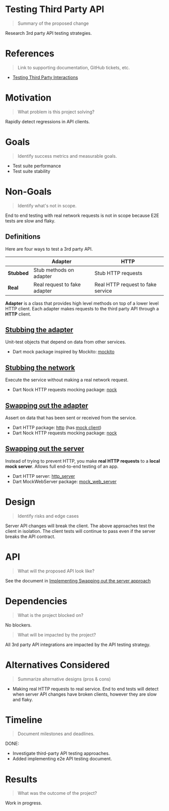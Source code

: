 # Testing Third Party API
> Summary of the proposed change

Research 3rd party API testing strategies.

# References
> Link to supporting documentation, GitHub tickets, etc.

- [Testing Third Party Interactions](https://thoughtbot.com/blog/testing-third-party-interactions)

# Motivation
> What problem is this project solving?

Rapidly detect regressions in API clients.

# Goals
> Identify success metrics and measurable goals.

* Test suite performance
* Test suite stability

# Non-Goals
> Identify what's not in scope.

End to end testing with real network requests is not in scope because E2E tests are slow and flaky.

## Definitions

Here are four ways to test a 3rd party API.

|  | **Adapter** | **HTTP** |
| --- | --- | --- |
| **Stubbed** | Stub methods on adapter | Stub HTTP requests |
| **Real** | Real request to fake adapter | Real HTTP request to fake service |

**Adapter** is a class that provides high level methods on top of a lower level HTTP client. 
Each adapter makes requests to the third party API through a **HTTP** client. 

## [Stubbing the adapter](https://thoughtbot.com/blog/testing-third-party-interactions#stubbing-the-adapter)
Unit-test objects that depend on data from other services.

- Dart mock package inspired by Mockito: [mockito](https://pub.dev/packages/mockito)

## [Stubbing the network](https://thoughtbot.com/blog/testing-third-party-interactions#stubbing-the-network)
Execute the service without making a real network request.

- Dart Nock HTTP requests mocking package: [nock](https://pub.dev/packages/nock)

## [Swapping out the adapter](https://thoughtbot.com/blog/testing-third-party-interactions#swapping-out-the-adapter)
Assert on data that has been sent or received from the service.

- Dart HTTP package: [http](https://pub.dev/packages/http) (has [mock client](https://pub.dev/documentation/http/latest/testing/MockClient-class.html))
- Dart Nock HTTP requests mocking package: [nock](https://pub.dev/packages/nock)

## [Swapping out the server](https://thoughtbot.com/blog/testing-third-party-interactions#swapping-out-the-server)
Instead of trying to prevent HTTP, you make **real HTTP requests** to a **local mock server**. 
Allows full end-to-end testing of an app.

- Dart HTTP server: [http_server](https://pub.dev/packages/http_server)
- Dart MockWebServer package: [mock_web_server](https://pub.dev/packages/mock_web_server)

# Design
> Identify risks and edge cases

Server API changes will break the client. The above approaches test the client in isolation. The client tests will continue to pass even if the server breaks the API contract.

# API
> What will the proposed API look like?

See the document in [Implementing Swapping out the server approach](04_mock_server.md)

# Dependencies
> What is the project blocked on?

No blockers.

> What will be impacted by the project?

All 3rd party API integrations are impacted by the API testing strategy.

# Alternatives Considered
> Summarize alternative designs (pros & cons)

- Making real HTTP requests to real service. End to end tests will detect when server API changes have broken clients, however they are slow and flaky.

# Timeline
> Document milestones and deadlines.

DONE:
  - Investigate third-party API testing approaches.
  - Added implementing e2e API testing document.

# Results
> What was the outcome of the project?

Work in progress.
